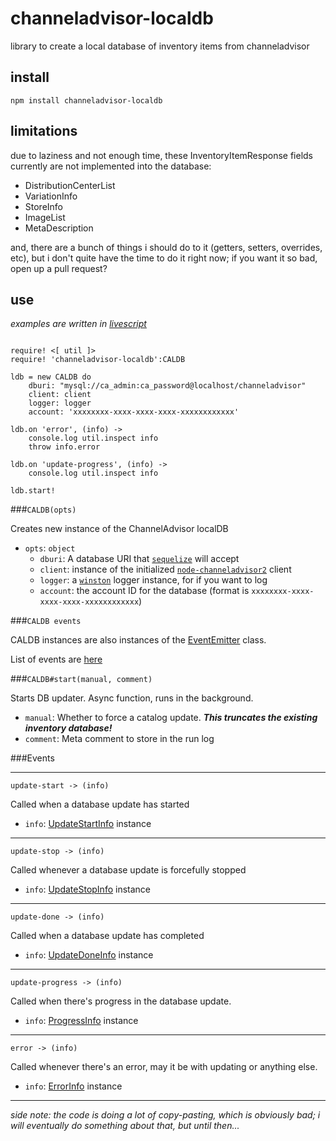 channeladvisor-localdb
===

library to create a local database of inventory items from channeladvisor

install
---

`npm install channeladvisor-localdb`

limitations
---

due to laziness and not enough time, these InventoryItemResponse fields currently
are not implemented into the database:

* DistributionCenterList
* VariationInfo
* StoreInfo
* ImageList
* MetaDescription

and, there are a bunch of things i should do to it (getters, setters, overrides, etc), but i don't quite have the time to do it right now; if you want it so bad, open up a pull request?

use
---

*examples are written in [livescript](https://livescript.net/)*

```livescript

require! <[ util ]>
require! 'channeladvisor-localdb':CALDB

ldb = new CALDB do
    dburi: "mysql://ca_admin:ca_password@localhost/channeladvisor"
    client: client
    logger: logger
    account: 'xxxxxxxx-xxxx-xxxx-xxxx-xxxxxxxxxxxx'

ldb.on 'error', (info) ->
    console.log util.inspect info
    throw info.error

ldb.on 'update-progress', (info) ->
    console.log util.inspect info

ldb.start!

```

###`CALDB(opts)`

Creates new instance of the ChannelAdvisor localDB

* `opts`: `object`
    * `dburi`: A database URI that [`sequelize`](https://github.com/sequelize/sequelize) will accept
    * `client`: instance of the initialized [`node-channeladvisor2`](https://github.com/SEAPUNK/node-channeladvisor2) client
    * `logger`: a [`winston`](https://github.com/winstonjs/winston) logger instance, for if you want to log
    * `account`: the account ID for the database (format is `xxxxxxxx-xxxx-xxxx-xxxx-xxxxxxxxxxxx`)

###`CALDB events`

CALDB instances are also instances of the [EventEmitter](https://nodejs.org/api/events.html#events_class_events_eventemitter) class.

List of events are [here](#events)

###`CALDB#start(manual, comment)`

Starts DB updater. Async function, runs in the background.

* `manual`: Whether to force a catalog update. ***This truncates the existing inventory database!***
* `comment`: Meta comment to store in the run log

<a name="events"></a>
###Events

---

`update-start -> (info)`

Called when a database update has started

* `info`: [UpdateStartInfo](docs/info-objects.md#update-start) instance

---

`update-stop -> (info)`

Called whenever a database update is forcefully stopped

* `info`: [UpdateStopInfo](docs/info-objects.md#update-stop) instance

---

`update-done -> (info)`

Called when a database update has completed

* `info`: [UpdateDoneInfo](docs/info-objects.md#update-done) instance

---

`update-progress -> (info)`

Called when there's progress in the database update.

* `info`: [ProgressInfo](docs/info-objects.md#progress) instance

---

`error -> (info)`

Called whenever there's an error, may it be with updating or anything else.

* `info`: [ErrorInfo](docs/info-objects.md#error) instance

---


*side note: the code is doing a lot of copy-pasting, which is obviously bad;
i will eventually do something about that, but until then...*
